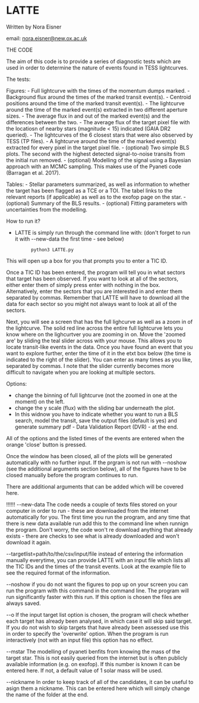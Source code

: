 # LATTE

Written by Nora Eisner

email: nora.eisner@new.ox.ac.uk

THE CODE

The aim of this code is to provide a series of diagnostic tests which are used in order to determine the nature of events found in TESS lightcurves. 

The tests:

Figures:
	- Full lightcurve with the times of the momentum dumps marked. 
	- Background flux around the times of the marked transit event(s).
	- Centroid positions around the time of the marked transit event(s).
	- The lightcurve around the time of the marked event(s) extracted in two different aperture sizes. 
	- The average flux in and out of the marked event(s) and the differences between the two.
	- The average flux of the target pixel file with the locatiosn of nearby stars (magnitude < 15) indicated (GAIA DR2 queried).
	- The lightcurves of the 6 closest stars that were also observed by TESS (TP files).
	- A lightcurve around the time of the marked event(s) extracted for every pixel in the target pixel file.
	- (optional) Two simple BLS plots. The second with the highest detected signal-to-noise transits from the initial run removed.
	-  (optional) Modelling of the signal using a Bayesian approach with an MCMC sampling. This makes use of the Pyaneti code (Barragan et al. 2017). 

Tables: 
	- Stellar parameters summarized, as well as information to whether the target has been flagged as a TCE or a TOI. The tabel links to the relevant reports (if applicable) as well as to the exofop page on the star.
	- (optional) Summary of the BLS results. 
	- (optional) Fitting parameters with uncertainties from the modelling. 


How to run it? 

- LATTE is simply run through the command line with: (don't forget to run it with --new-data the first time - see below)

			python3 LATTE.py         

This will open up a box for you that prompts you to enter a TIC ID. 

Once a TIC ID has been entered, the program will tell you in what sectors that target has been observed. If you want to look at all of the sectors, either enter them of simply press enter with nothing in the box. Alternatively, enter the sectors that you are interested in and enter them separated by commas. Remember that LATTE will have to download all the data for each sector so you might not always want to look at all of the sectors. 

Next, you will see a screen that has the full lighcurve as well as a zoom in of the lightcurve. The solid red line across the entire full lightcurve lets you know where on the lighcurtver you are zooming in on. Move the 'zoomed are' by sliding the teal slider across with your mouse. This allows you to locate transit-like events in the data. Once you have found an event that you want to explore further, enter the time of it in the etxt box below (the time is indicated to the right of the slider). You can enter as many times as you like, separated by commas. I note that the slider currently becomes more difficult to navigate when you are looking at multiple sectors. 

Options:
- change the binning of full lightcurve (not the zoomed in one at the moment) on the left.
- change the y scale (flux) with the sliding bar underneath the plot.
- In this widnow you have to indicate whether you want to run a BLS search, model the transit, save the output files (default is yes) and generate summary pdf - Data Validation Report (DVR) - at the end. 

All of the options and the listed times of the events are entered when the orange 'close' button is pressed.

Once the window has been closed, all of the plots will be generated automatically with no further input. If the prgram is not run with --noshow (see the additional arguments section below), all of the figures have to be closed manually before the program continues to run. 


There are additional arguments that can be added which will be covered here.


!!!!!!  --new-data     The code needs a couple of texts files stored on your computer in order to run - these are downloaded from the internet automatically for you. The first time you run the program, and any time that there is new data available run add this to the command line when runnign the program. Don't worry, the code won't re download anything that already exists - there are checks to see what is already downloaded and won't download it again.

--targetlist=path/to/the/csv/input/file instead of entering the information manually everytime, you can provide LATTE with an input file which lists all the TIC IDs and the times of the transit events. Look at the example file to see the required format of the information.

--noshow if you do not want the figures to pop up on your screen you can run the program with this command in the command line. The program will run significantly faster with this run. If this option is chosen the files are always saved. 

--o If the input target list option is chosen, the program will check whether each target has already been analysed, in which case it will skip said target. If you do not wish to skip targets that have already been assessed use this in order to specify the 'overwrite' option. When the program is run interactively (not with an input file) this option has no effect.

--mstar The modelling of pyaneti benfits from knowing the mass of the target star. This is not easily queried from the internet but is often publicly available information (e.g. on exofop). If this number is known it can be entered here. If not, a default value of 1 solar mass will be used. 

--nickname In order to keep track of all of the candidates, it can be useful to asign them a nickname. This can be entered here which will simply change the name of the folder at the end. 




